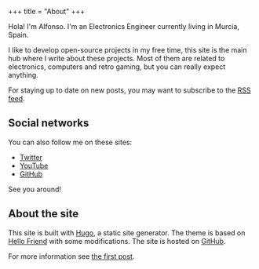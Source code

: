 +++
title = "About"
+++

Hola! I'm Alfonso. I'm an Electronics Engineer currently living in Murcia, Spain.

I like to develop open-source projects in my free time, this site is the main hub where I write about these projects. Most of them are related to electronics, computers and retro gaming, but you can really expect anything.

For staying up to date on new posts, you may want to subscribe to the [RSS feed](https://alfonsoluna.io/posts/index.xml).

## Social networks

You can also follow me on these sites:

* [Twitter](https://twitter.com/AlfonsoJLuna)
* [YouTube](https://www.youtube.com/channel/UCeMzdV89IlbByrYXtOXnoEA)
* [GitHub](https://github.com/AlfonsoJLuna)

See you around!

## About the site

This site is built with [Hugo](https://gohugo.io/), a static site generator. The theme is based on [Hello Friend](https://github.com/panr/hugo-theme-hello-friend) with some modifications. The site is hosted on [GitHub](https://github.com/AlfonsoJLuna/alfonsoluna.io).

For more information see [the first post](http://localhost:1313/hello-world/).
